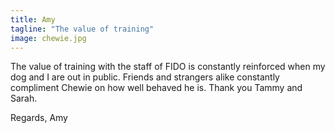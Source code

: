 ```yaml
---
title: Amy
tagline: "The value of training"
image: chewie.jpg
---
```


The value of training with the staff of FIDO is constantly reinforced when my 
dog and I are out in public. Friends and strangers alike constantly compliment 
Chewie on how well behaved he is. Thank you Tammy and Sarah.

Regards, Amy